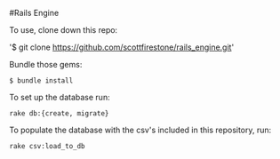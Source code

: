 #Rails Engine

To use, clone down this repo:

'$ git clone https://github.com/scottfirestone/rails_engine.git'

Bundle those gems: 

`$ bundle install` 

To set up the database run:

`rake db:{create, migrate}`

To populate the database with the csv's included in this repository, run:

`rake csv:load_to_db`

